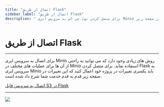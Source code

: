 ```yaml
---
title: "اتصال از طریق Flask"
sidebar_label: "اتصال از طریق Flask"
description: " برای متصل کردن نود جی اس به سرویس ابری Minio باید یکسری تغییرات در پروژه خود اعمال کنید که این تغییرات در صفحه زیر"
---
```


# اتصال از طریق Flask
---

برای اتصال به سرویس ابری Minio روش های زیادی وجود دارد که می توانید به راحتی از آن ها برای عملیات های مختلف در Minio استفاده نماید. برای متصل کردن Flask به سرویس ابری Minio باید یکسری تغییرات در پروژه خود اعمال کنید که این تغییرات در صفحه زیر قدم به قدم خدمت شما شرح داد شده است.

[اتصال به سرویس فایل S3 در Flask](https://docs.chabokan.net/simple-hosting/flask/cloud-storage/)

---
<a href="https://hub.chabokan.net/fa/services/create/minio" ><img src="https://s1.chabokan.net/docs/images/minio-banner.png" /></a>